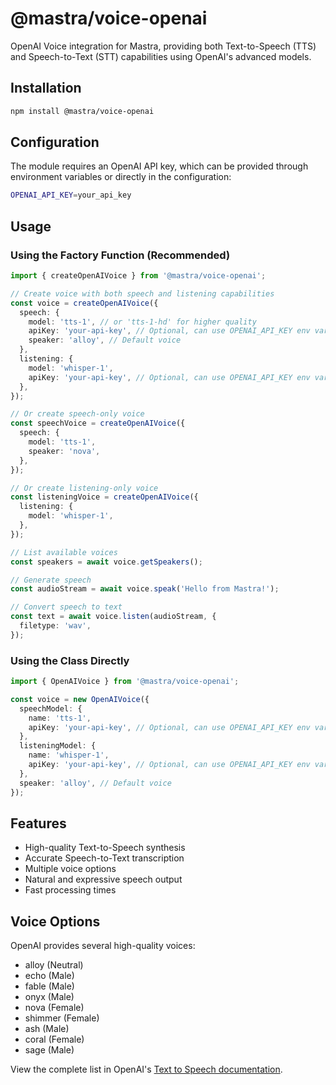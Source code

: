 # @mastra/voice-openai

OpenAI Voice integration for Mastra, providing both Text-to-Speech (TTS) and Speech-to-Text (STT) capabilities using OpenAI's advanced models.

## Installation

```bash
npm install @mastra/voice-openai
```

## Configuration

The module requires an OpenAI API key, which can be provided through environment variables or directly in the configuration:

```bash
OPENAI_API_KEY=your_api_key
```

## Usage

### Using the Factory Function (Recommended)

```typescript
import { createOpenAIVoice } from '@mastra/voice-openai';

// Create voice with both speech and listening capabilities
const voice = createOpenAIVoice({
  speech: {
    model: 'tts-1', // or 'tts-1-hd' for higher quality
    apiKey: 'your-api-key', // Optional, can use OPENAI_API_KEY env var
    speaker: 'alloy', // Default voice
  },
  listening: {
    model: 'whisper-1',
    apiKey: 'your-api-key', // Optional, can use OPENAI_API_KEY env var
  },
});

// Or create speech-only voice
const speechVoice = createOpenAIVoice({
  speech: {
    model: 'tts-1',
    speaker: 'nova',
  },
});

// Or create listening-only voice
const listeningVoice = createOpenAIVoice({
  listening: {
    model: 'whisper-1',
  },
});

// List available voices
const speakers = await voice.getSpeakers();

// Generate speech
const audioStream = await voice.speak('Hello from Mastra!');

// Convert speech to text
const text = await voice.listen(audioStream, {
  filetype: 'wav',
});
```

### Using the Class Directly

```typescript
import { OpenAIVoice } from '@mastra/voice-openai';

const voice = new OpenAIVoice({
  speechModel: {
    name: 'tts-1',
    apiKey: 'your-api-key', // Optional, can use OPENAI_API_KEY env var
  },
  listeningModel: {
    name: 'whisper-1',
    apiKey: 'your-api-key', // Optional, can use OPENAI_API_KEY env var
  },
  speaker: 'alloy', // Default voice
});
```

## Features

- High-quality Text-to-Speech synthesis
- Accurate Speech-to-Text transcription
- Multiple voice options
- Natural and expressive speech output
- Fast processing times

## Voice Options

OpenAI provides several high-quality voices:

- alloy (Neutral)
- echo (Male)
- fable (Male)
- onyx (Male)
- nova (Female)
- shimmer (Female)
- ash (Male)
- coral (Female)
- sage (Male)

View the complete list in OpenAI's [Text to Speech documentation](https://platform.openai.com/docs/guides/text-to-speech).
